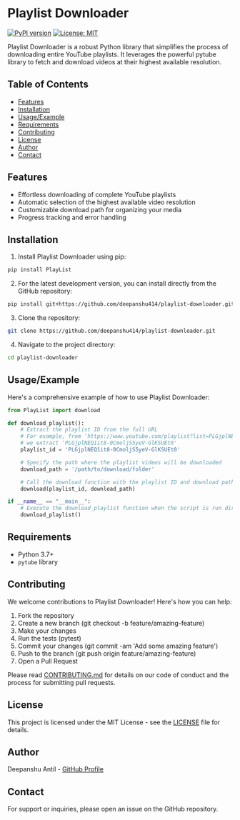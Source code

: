 # Playlist Downloader

[![PyPI version](https://badge.fury.io/py/Playlist.svg)](https://badge.fury.io/py/Playlist)
[![License: MIT](https://img.shields.io/badge/License-MIT-yellow.svg)](https://opensource.org/licenses/MIT)

Playlist Downloader is a robust Python library that simplifies the process of downloading entire YouTube playlists. It leverages the powerful pytube library to fetch and download videos at their highest available resolution.

## Table of Contents
- [Features](#features)
- [Installation](#installation)
- [Usage/Example](#usageexample)
- [Requirements](#requirements)
- [Contributing](#contributing)
- [License](#license)
- [Author](#author)
- [Contact](#contact)

## Features

- Effortless downloading of complete YouTube playlists
- Automatic selection of the highest available video resolution
- Customizable download path for organizing your media
- Progress tracking and error handling

## Installation

1. Install Playlist Downloader using pip:

```sh
pip install PlayList
```
2. For the latest development version, you can install directly from the GitHub repository:
```sh
pip install git+https://github.com/deepanshu414/playlist-downloader.git
```
3. Clone the repository:
```sh
git clone https://github.com/deepanshu414/playlist-downloader.git
```
4. Navigate to the project directory:
```sh
cd playlist-downloader
```

## Usage/Example
Here's a comprehensive example of how to use Playlist Downloader:
```python
from PlayList import download

def download_playlist():
    # Extract the playlist ID from the full URL
    # For example, from 'https://www.youtube.com/playlist?list=PLGjplNEQ1it8-0CmoljS5yeV-GlKSUEt0'
    # we extract 'PLGjplNEQ1it8-0CmoljS5yeV-GlKSUEt0'
    playlist_id = 'PLGjplNEQ1it8-0CmoljS5yeV-GlKSUEt0'

    # Specify the path where the playlist videos will be downloaded
    download_path = '/path/to/download/folder'

    # Call the download function with the playlist ID and download path
    download(playlist_id, download_path)

if __name__ == "__main__":
    # Execute the download_playlist function when the script is run directly
    download_playlist()
```

## Requirements

- Python 3.7+
- `pytube` library

## Contributing
We welcome contributions to Playlist Downloader! Here's how you can help:

1. Fork the repository
2. Create a new branch (git checkout -b feature/amazing-feature)
3. Make your changes
4. Run the tests (pytest)
5. Commit your changes (git commit -am 'Add some amazing feature')
6. Push to the branch (git push origin feature/amazing-feature)
7. Open a Pull Request

Please read [CONTRIBUTING.md](CONTRIBUTING.md) for details on our code of conduct and the process for submitting pull requests.

## License
This project is licensed under the MIT License - see the [LICENSE](LICENSE) file for details.
## Author
Deepanshu Antil - [GitHub Profile](https://github.com/deepanshu414)
## Contact
For support or inquiries, please open an issue on the GitHub repository.
